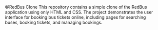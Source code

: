 @RedBus Clone
This repository contains a simple clone of the RedBus application using only HTML and CSS. The project demonstrates the user interface for booking bus tickets online, including pages for searching buses, booking tickets, and managing bookings.
